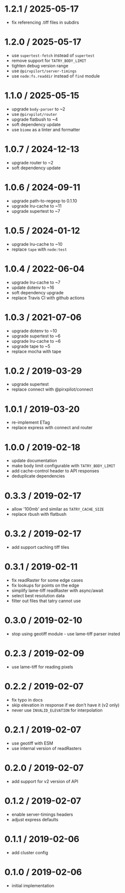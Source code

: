 
1.2.1 / 2025-05-17
==================

 * fix referencing .tiff files in subdirs

1.2.0 / 2025-05-17
==================

 * use `supertest-fetch` instead of `supertest`
 * remove support for `TATRY_BODY_LIMIT`
 * tighten debug version range
 * use `@pirxpilort/server-timings`
 * use `node:fs.readdir` instead of `find` module

1.1.0 / 2025-05-15
==================

 * upgrade `body-parser` to ~2
 * use `@pirxpilot/router`
 * upgrade flatbush to ~4
 * soft dependency update
 * use `biome` as a linter and formatter

1.0.7 / 2024-12-13
==================

 * upgrade router to ~2
 * soft dependency update

1.0.6 / 2024-09-11
==================

 * upgrade path-to-regexp to 0.1.10
 * upgrade lru-cache to ~11
 * upgrade supertest to ~7

1.0.5 / 2024-01-12
==================

 * upgrade lru-cache to ~10
 * replace `tape` with `node:test`

1.0.4 / 2022-06-04
==================

 * upgrade lru-cache to ~7
 * update dotenv to ~16
 * soft dependency upgrade
 * replace Travis CI with github actions

1.0.3 / 2021-07-06
==================

 * upgrade dotenv to ~10
 * upgrade supertest to ~6
 * upgrade lru-cache to ~6
 * upgrade tape to ~5
 * replace mocha with tape

1.0.2 / 2019-03-29
==================

 * upgrade supertest
 * replace connect with @pirxpilot/connect

1.0.1 / 2019-03-20
==================

 * re-implement ETag
 * replace express with connect and router

1.0.0 / 2019-02-18
==================

 * update documentation
 * make body limit configurable with `TATRY_BODY_LIMIT`
 * add cache-control header to API responses
 * deduplicate dependencies

0.3.3 / 2019-02-17
==================

 * allow '100mb' and similar as `TATRY_CACHE_SIZE`
 * replace rbush with flatbush

0.3.2 / 2019-02-17
==================

 * add support caching tiff tiles

0.3.1 / 2019-02-11
==================

 * fix readRaster for some edge cases
 * fix lookups for points on the edge
 * simplify lame-tiff readRaster with async/await
 * select best resolution data
 * filter out files that tatry cannot use

0.3.0 / 2019-02-10
==================

 * stop using geotiff module - use lame-tiff parser insted

0.2.3 / 2019-02-09
==================

 * use lame-tiff for reading pixels

0.2.2 / 2019-02-07
==================

 * fix typo in docs
 * skip elevation in response if we don't have it (v2 only)
 * never use `INVALID_ELEVATION` for interpolation

0.2.1 / 2019-02-07
==================

 * use geotiff with ESM
 * use internal version of readRasters

0.2.0 / 2019-02-07
==================

 * add support for v2 version of API

0.1.2 / 2019-02-07
==================

 * enable server-timings headers
 * adjust express defaults

0.1.1 / 2019-02-06
==================

 * add cluster config

0.1.0 / 2019-02-06
==================

 * initial implementation
